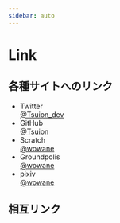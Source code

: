 ```yaml
---
sidebar: auto
---
```

# Link
## 各種サイトへのリンク
- Twitter  
[@Tsuion_dev](https://twitter.com/Tsuion_dev)
- GitHub  
[@Tsuion](https://github.com/Tsuion)
- Scratch  
[@wowane](https://scratch.mit.edu/users/wowane/)
- Groundpolis  
[@wowane](https://groundpolis.app/@wowane)
- pixiv  
[@wowane](https://pixiv.me/wowane)
## 相互リンク